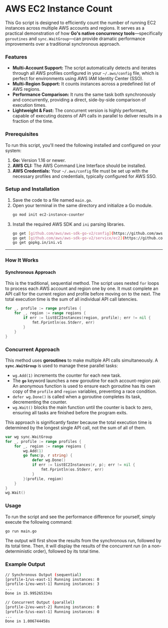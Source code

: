 # AWS EC2 Instance Count

This Go script is designed to efficiently count the number of running EC2 instances across multiple AWS accounts and regions. It serves as a practical demonstration of how **Go's native concurrency tools**—specifically `goroutines` and `sync.WaitGroup`—can provide dramatic performance improvements over a traditional synchronous approach.

### Features

* **Multi-Account Support:** The script automatically detects and iterates through all AWS profiles configured in your `~/.aws/config` file, which is perfect for environments using AWS IAM Identity Center (SSO).
* **Multi-Region Support:** It counts instances across a predefined list of AWS regions.
* **Performance Comparison:** It runs the same task both synchronously and concurrently, providing a direct, side-by-side comparison of execution times.
* **Lightweight & Fast:** The concurrent version is highly performant, capable of executing dozens of API calls in parallel to deliver results in a fraction of the time.

### Prerequisites

To run this script, you'll need the following installed and configured on your system:

1.  **Go:** Version 1.16 or newer.
2.  **AWS CLI:** The AWS Command Line Interface should be installed.
3.  **AWS Credentials:** Your `~/.aws/config` file must be set up with the necessary profiles and credentials, typically configured for AWS SSO.

### Setup and Installation

1.  Save the code to a file named `main.go`.
2.  Open your terminal in the same directory and initialize a Go module.
    ```bash
    go mod init ec2-instance-counter
    ```
3.  Install the required AWS SDK and `ini` parsing libraries.
    ```bash
    go get [github.com/aws/aws-sdk-go-v2/config](https://github.com/aws/aws-sdk-go-v2/config)
    go get [github.com/aws/aws-sdk-go-v2/service/ec2](https://github.com/aws/aws-sdk-go-v2/service/ec2)
    go get gopkg.in/ini.v1
    ```

---
### How It Works

#### Synchronous Approach

This is the traditional, sequential method. The script uses nested `for` loops to process each AWS account and region one by one. It must complete an API call for the current region and profile before moving on to the next. The total execution time is the sum of all individual API call latencies.

```go
for _, profile := range profiles {
    for _, region := range regions {
        if err := listEC2Instances(region, profile); err != nil {
            fmt.Fprintln(os.Stderr, err)
        }
    }
}
```
### Concurrent Approach

This method uses **goroutines** to make multiple API calls simultaneously. A **`sync.WaitGroup`** is used to manage these parallel tasks:

* `wg.Add(1)` increments the counter for each new task.
* The **`go`** keyword launches a new goroutine for each account-region pair. An anonymous function is used to ensure each goroutine has its own copy of the `profile` and `region` variables, preventing a race condition.
* `defer wg.Done()` is called when a goroutine completes its task, decrementing the counter.
* `wg.Wait()` blocks the main function until the counter is back to zero, ensuring all tasks are finished before the program exits.

This approach is significantly faster because the total execution time is determined by the longest single API call, not the sum of all of them.

```go
var wg sync.WaitGroup
for _, profile := range profiles {
    for _, region := range regions {
        wg.Add(1)
        go func(p, r string) {
            defer wg.Done()
            if err := listEC2Instances(r, p); err != nil {
                fmt.Fprintln(os.Stderr, err)
            }
        }(profile, region)
    }
}
wg.Wait()
```

### Usage

To run the script and see the performance difference for yourself, simply execute the following command:

```bash
go run main.go
```

The output will first show the results from the synchronous run, followed by its total time. Then, it will display the results of the concurrent run (in a non-deterministic order), followed by its total time.

### Example Output

```bash
// Synchronous Output (sequential)
[profile-1/us-east-1] Running instances: 0
[profile-1/eu-west-1] Running instances: 3
...
Done in 15.995265334s

// Concurrent Output (parallel)
[profile-2/eu-west-2] Running instances: 0
[profile-5/us-east-1] Running instances: 0
...
Done in 1.006744458s
```